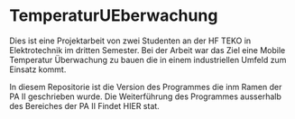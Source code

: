 # TemperaturUEberwachung

Dies ist eine Projektarbeit von zwei Studenten an der HF TEKO in Elektrotechnik im dritten Semester.  Bei der Arbeit war das Ziel eine Mobile Temperatur Überwachung zu bauen die in einem industriellen Umfeld zum Einsatz kommt. 

In diesem Repositorie ist die Version des Programmes die inm Ramen der PA II geschrieben wurde. Die Weiterführung des Programmes ausserhalb des Bereiches der PA II Findet HIER stat.
